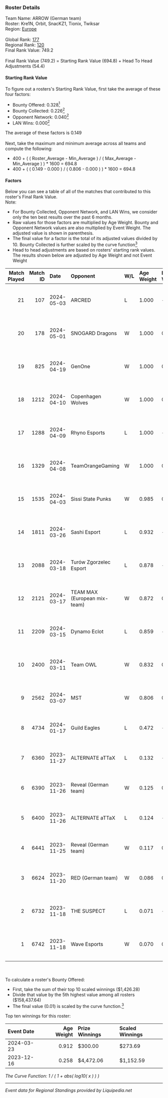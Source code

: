 ### Roster Details<br />
Team Name: ARROW (German team)<br />
Roster: Kre1N, Orbit, SnacKZ1, Tionix, Twiksar<br />
Region: [Europe]( ../standings_europe.md)<br />
<br />
Global Rank: [177](../standings_global.md)<br />
Regional Rank: [120]( ../standings_europe.md)<br />
Final Rank Value:  749.2<br />
<br />
Final Rank Value (749.2) = Starting Rank Value (694.8) + Head To Head Adjustments (54.4)<br />

#### Starting Rank Value<br />
To figure out a rosters's Starting Rank Value, first take the average of these four factors:<br />
- Bounty Offered: 0.328[<sup>1</sup>](#table2)
- Bounty Collected: 0.226[<sup>2</sup>](#table1)
- Opponent Network: 0.040[<sup>2</sup>](#table1)
- LAN Wins: 0.000[<sup>2</sup>](#table1)

The average of these factors is 0.149<br />
<br />
Next, take the maximum and minimum average across all teams and compute the following:<br />
- 400 + ( ( Roster_Average - Min_Average ) / ( Max_Average - Min_Average ) ) * 1600 = 694.8
- 400 + ( ( 0.149 - 0.000 ) / ( 0.806 - 0.000 ) ) * 1600 = 694.8


#### Factors<br />
Below you can see a table of all of the matches that contributed to this roster's Final Rank Value.<br />
Note:<br />

- For Bounty Collected, Opponent Network, and LAN Wins, we consider only the ten best results over the past 6 months.
- Raw values for those factors are multiplied by Age Weight. Bounty and Opponent Network values are also multiplied by Event Weight. The adjusted value is shown in parenthesis.
- The final value for a factor is the total of its adjusted values divided by 10. Bounty Collected is further scaled by the curve function[<sup>3</sup>](#curveFunction)
- Head to head adjustments are based on rosters' starting rank values. The results shown below are adjusted by Age Weight and not Event Weight
<span id="table1"></span><br />


| Match Played | Match ID | Date       | Opponent                     | W/L | Age Weight | Event Weight | Bounty Collected | Opponent Network | LAN Wins      | H2H Adj. | Roster                                      |
| -: | -: | :- | :- | :- | :- | :- | :- | :- | :- | -: | :- |
|           21 |      107 | 2024-05-03 | ARCRED                       | L   | 1.000      | -            | -                | -                | -             |    -9.76 | Kre1N, Orbit, SnacKZ1, Tionix, Twiksar      |
|           20 |      178 | 2024-05-01 | SNOGARD Dragons              | W   | 1.000      | 0.143        | 0.009 (0.001)    | 0.117 (0.017)    | false (0.000) |    14.59 | Kre1N, Orbit, SnacKZ1, Tionix, Twiksar      |
|           19 |      825 | 2024-04-19 | GenOne                       | W   | 1.000      | 0.371        | 0.000 (0.000)    | 0.323 (0.120)    | false (0.000) |     9.98 | Kre1N, Orbit, SnacKZ1, Tionix, Twiksar      |
|           18 |     1212 | 2024-04-10 | Copenhagen Wolves            | W   | 1.000      | 0.371        | 0.000 (0.000)    | 0.417 (0.155)    | false (0.000) |    11.41 | Kre1N, Orbit, SnacKZ1, Tionix, Twiksar      |
|           17 |     1288 | 2024-04-09 | Rhyno Esports                | L   | 1.000      | -            | -                | -                | -             |   -10.09 | Kre1N, Orbit, SnacKZ1, Tionix, Twiksar      |
|           16 |     1329 | 2024-04-08 | TeamOrangeGaming             | W   | 1.000      | 0.143        | 0.007 (0.001)    | 0.140 (0.020)    | false (0.000) |    18.60 | Kre1N, Orbit, SnacKZ1, Tionix, Twiksar      |
|           15 |     1535 | 2024-04-03 | Sissi State Punks            | W   | 0.985      | 0.143        | 0.009 (0.001)    | 0.191 (0.027)    | false (0.000) |    15.95 | Kre1N, Orbit, SnacKZ1, Tionix, Twiksar      |
|           14 |     1811 | 2024-03-26 | Sashi Esport                 | L   | 0.932      | -            | -                | -                | -             |    -3.60 | Kre1N, Orbit, SnacKZ1, Tionix, Twiksar      |
|           13 |     2088 | 2024-03-18 | Turów Zgorzelec Esport       | L   | 0.878      | -            | -                | -                | -             |    -9.39 | AxEcHo, darko, kadziu, Markoś, xKacpersky   |
|           12 |     2121 | 2024-03-17 | TEAM MAX (European mix-team) | W   | 0.872      | 0.333        | 0.000 (0.000)    | 0.116 (0.034)    | false (0.000) |     8.21 | kL1o, Malkiss, tAk, tooizera, zecco         |
|           11 |     2209 | 2024-03-15 | Dynamo Eclot                 | L   | 0.859      | -            | -                | -                | -             |    -2.93 | j1NZO, Kre1N, Orbit, Tionix, Twiksar        |
|           10 |     2400 | 2024-03-11 | Team OWL                     | W   | 0.832      | 0.333        | -                | 0.036 (0.010)    | false (0.000) |     5.89 | j1NZO, Kre1N, Orbit, Tionix, Twiksar        |
|            9 |     2562 | 2024-03-07 | MST                          | W   | 0.806      | 0.333        | -                | 0.057 (0.015)    | false (0.000) |     4.32 | el_strongo, mikult, MQ666MQ, NerouK, wtfmen |
|            8 |     4734 | 2024-01-17 | Guild Eagles                 | L   | 0.472      | -            | -                | -                | -             |    -1.83 | Kre1N, Orbit, S1M, Tionix, Twiksar          |
|            7 |     6360 | 2023-11-27 | ALTERNATE aTTaX              | L   | 0.132      | -            | -                | -                | -             |    -0.44 | DreaM-, Kre1N, Orbit, Tionix, Twiksar       |
|            6 |     6390 | 2023-11-26 | Reveal (German team)         | W   | 0.125      | 0.143        | 0.005 (0.000)    | 0.003 (0.000)    | false (0.000) |     1.59 | doxors, j1NZO, janfy, Miku, OneLion         |
|            5 |     6400 | 2023-11-26 | ALTERNATE aTTaX              | L   | 0.124      | -            | -                | -                | -             |    -0.41 | DreaM-, Kre1N, Orbit, Tionix, Twiksar       |
|            4 |     6441 | 2023-11-25 | Reveal (German team)         | W   | 0.117      | 0.143        | 0.005 (0.000)    | -                | false (0.000) |     1.51 | doxors, j1NZO, janfy, Miku, OneLion         |
|            3 |     6624 | 2023-11-20 | RED (German team)            | W   | 0.086      | 0.143        | 0.003 (0.000)    | -                | -             |     1.04 | aerax, NaYz, syncD, w1doww, Yoshireax       |
|            2 |     6732 | 2023-11-18 | THE SUSPECT                  | L   | 0.071      | -            | -                | -                | -             |    -1.21 | DreaM-, Kre1N, Orbit, Tionix, Twiksar       |
|            1 |     6742 | 2023-11-18 | Wave Esports                 | W   | 0.070      | 0.242        | 0.004 (0.000)    | 0.113 (0.002)    | -             |     0.94 | DreaM-, Kre1N, Orbit, Tionix, Twiksar       |

<br />
<span id="table2"></span><br />
To calculate a roster's Bounty Offered:<br />

- First, take the sum of their top 10 scaled winnings ($1,426.28)
- Divide that value by the 5th highest value among all rosters ($158,437.64)
- The final value (0.01) is scaled by the curve function.[<sup>3</sup>](#curveFunction)

Top ten winnings for this roster:<br />

| Event Date | Age Weight | Prize Winnings | Scaled Winnings |
| :- | -: | :- | :- |
| 2024-03-23 |      0.912 | $300.00        | $273.69         |
| 2023-12-16 |      0.258 | $4,472.06      | $1,152.59       |


<span id="curveFunction"></span>_The Curve Function: 1 / ( 1 + abs( log10( x ) ) )_<br />

---
_Event data for Regional Standings provided by Liquipedia.net_<br />
